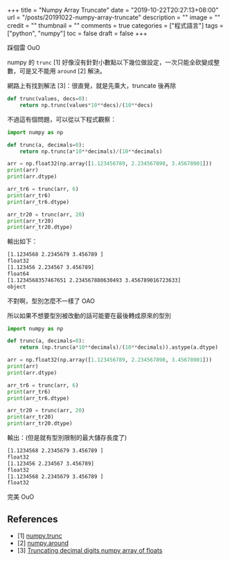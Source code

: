 +++
title = "Numpy Array Truncate"
date = "2019-10-22T20:27:13+08:00"
url = "/posts/20191022-numpy-array-truncate"
description = ""
image = ""
credit = ""
thumbnail = ""
comments = true
categories = ["程式語言"]
tags = ["python", "numpy"]
toc = false
draft = false
+++
<!-- https://drive.google.com/uc?export=view&id= -->
踩個雷 OuO
<!--more-->

numpy 的 `trunc` [1] 好像沒有針對小數點以下幾位做設定，一次只能全砍變成整數，可是又不能用 `around` [2] 解決。

網路上有找到解法 [3]：很直覺，就是先乘大，truncate 後再除

```python
def trunc(values, decs=0):
    return np.trunc(values*10**decs)/(10**decs)
```

不過這有個問題，可以從以下程式觀察：

```python
import numpy as np

def trunc(a, decimals=0):
    return np.trunc(a*10**decimals)/(10**decimals)

arr = np.float32(np.array([1.123456789, 2.234567890, 3.45678901]))
print(arr)
print(arr.dtype)

arr_tr6 = trunc(arr, 6)
print(arr_tr6)
print(arr_tr6.dtype)

arr_tr20 = trunc(arr, 20)
print(arr_tr20)
print(arr_tr20.dtype)
```

輸出如下：
```txt
[1.1234568 2.2345679 3.456789 ]
float32
[1.123456 2.234567 3.456789]
float64
[1.1234568357467651 2.234567880630493 3.456789016723633]
object
```

不對啊，型別怎麼不一樣了 OAO

所以如果不想要型別被改動的話可能要在最後轉成原來的型別

```python
import numpy as np

def trunc(a, decimals=0):
    return (np.trunc(a*10**decimals)/(10**decimals)).astype(a.dtype)

arr = np.float32(np.array([1.123456789, 2.234567890, 3.45678901]))
print(arr)
print(arr.dtype)

arr_tr6 = trunc(arr, 6)
print(arr_tr6)
print(arr_tr6.dtype)

arr_tr20 = trunc(arr, 20)
print(arr_tr20)
print(arr_tr20.dtype)
```

輸出：(但是就有型別限制的最大儲存長度了)
```txt
[1.1234568 2.2345679 3.456789 ]
float32
[1.123456 2.234567 3.456789]
float32
[1.1234568 2.2345679 3.456789 ]
float32
```

完美 OuO

## References

+ [1] [numpy.trunc](https://docs.scipy.org/doc/numpy/reference/generated/numpy.trunc.html)
+ [2] [numpy.around](https://docs.scipy.org/doc/numpy/reference/generated/numpy.around.html)
+ [3] [Truncating decimal digits numpy array of floats](https://stackoverflow.com/a/46020635/6734174)
